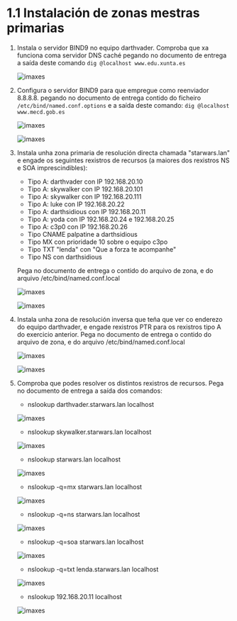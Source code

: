 # 1.1 Instalación de zonas mestras primarias

1. Instala o servidor BIND9 no equipo darthvader. Comproba que xa funciona coma servidor DNS caché pegando no documento de entrega a saída deste comando ```dig @localhost www.edu.xunta.es```

    ![imaxes](Images/ej1.png)

2. Configura o servidor BIND9 para que empregue como reenviador 8.8.8.8. pegando no documento de entrega contido do ficheiro ```/etc/bind/named.conf.options``` e a saída deste comando: ```dig @localhost www.mecd.gob.es```

    ![imaxes](Images/ej2.1.png)

    ![imaxes](Images/ej2.2.png)

3. Instala unha zona primaria de resolución directa chamada "starwars.lan" e engade os seguintes rexistros de recursos (a maiores dos rexistros NS e SOA imprescindibles):

   - Tipo A: darthvader con IP 192.168.20.10
   - Tipo A: skywalker con IP 192.168.20.101
   - Tipo A: skywalker con IP 192.168.20.111
   - Tipo A: luke con IP 192.168.20.22
   - Tipo A: darthsidious con IP 192.168.20.11
   - Tipo A: yoda con IP 192.168.20.24 e 192.168.20.25
   - Tipo A: c3p0 con IP 192.168.20.26
   - Tipo CNAME palpatine a darthsidious
   - Tipo MX con prioridade 10 sobre o equipo c3po
   - Tipo TXT "lenda" con "Que a forza te acompanhe"
   - Tipo NS con darthsidious
  
    Pega no documento de entrega o contido do arquivo de zona, e do arquivo /etc/bind/named.conf.local

    ![imaxes](Images/ej3.1.png)

    ![imaxes](Images/ej3.2.png)

4. Instala unha zona de resolución inversa que teña que ver co enderezo do equipo darthvader, e engade rexistros PTR para os rexistros tipo A do exercicio anterior. Pega no documento de entrega o contido do arquivo de zona, e do arquivo /etc/bind/named.conf.local

    ![imaxes](Images/ej4.1.png)

    ![imaxes](Images/ej4.2.png)

5. Comproba que podes resolver os distintos rexistros de recursos. Pega no documento de entrega a saída dos comandos:

   - nslookup darthvader.starwars.lan localhost

    ![imaxes](Images/ej5.1.png)

   - nslookup skywalker.starwars.lan localhost

    ![imaxes](Images/ej5.2.png)

   - nslookup starwars.lan localhost

    ![imaxes](Images/ej5.3.png)

   - nslookup -q=mx starwars.lan localhost

    ![imaxes](Images/ej5.4.png)

   - nslookup -q=ns starwars.lan localhost

    ![imaxes](Images/ej5.5.png)

   - nslookup -q=soa starwars.lan localhost

    ![imaxes](Images/ej5.6.png)

   - nslookup -q=txt lenda.starwars.lan localhost

    ![imaxes](Images/ej5.7.png)

   - nslookup 192.168.20.11 localhost

    ![imaxes](Images/ej5.8.png)
